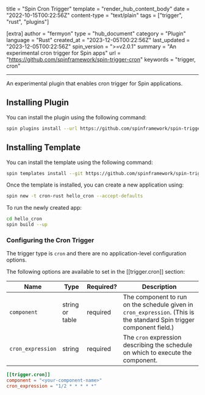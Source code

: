 title = "Spin Cron Trigger"
template = "render_hub_content_body"
date = "2022-10-15T00:22:56Z"
content-type = "text/plain"
tags = ["trigger", "rust", "plugins"]

[extra]
author = "fermyon"
type = "hub_document"
category = "Plugin"
language = "Rust"
created_at = "2023-12-05T00:22:56Z"
last_updated = "2023-12-05T00:22:56Z"
spin_version = ">=v2.0.1"
summary = "An experimental cron trigger for Spin apps"
url = "https://github.com/spinframework/spin-trigger-cron"
keywords = "trigger, cron"

---

An experimental plugin that enables cron trigger for Spin applications.

## Installing Plugin

You can install the plugin using the following command:

```bash
spin plugins install --url https://github.com/spinframework/spin-trigger-cron/releases/download/canary/trigger-cron.json
```

## Installing Template

You can install the template using the following command:

```bash
spin templates install --git https://github.com/spinframework/spin-trigger-cron
```

Once the template is installed, you can create a new application using:

```bash
spin new -t cron-rust hello_cron --accept-defaults
```

To run the newly created app:

```bash
cd hello_cron
spin build --up
```

### Configuring the Cron Trigger

The trigger type is `cron` and there are no application-level configuration options.

The following options are available to set in the [[trigger.cron]] section:

| Name                  | Type             | Required? | Description |
|-----------------------|------------------|-----------|-------------|
| `component`           | string or table  | required  | The component to run on the schedule given in `cron_expression`. (This is the standard Spin trigger component field.) |
| `cron_expression`     | string           | required  | The `cron` expression describing the schedule on which to execute the component. |

```toml
[[trigger.cron]]
component = "<your-component-name>"
cron_expression = "1/2 * * * * *"
```
